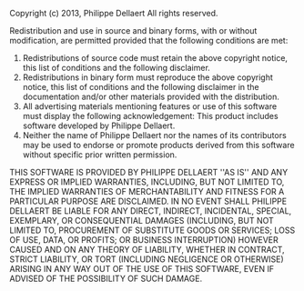 Copyright (c) 2013, Philippe Dellaert
All rights reserved.

Redistribution and use in source and binary forms, with or without
modification, are permitted provided that the following conditions are met:
1. Redistributions of source code must retain the above copyright
   notice, this list of conditions and the following disclaimer.
2. Redistributions in binary form must reproduce the above copyright
   notice, this list of conditions and the following disclaimer in the
   documentation and/or other materials provided with the distribution.
3. All advertising materials mentioning features or use of this software
   must display the following acknowledgement:
   This product includes software developed by Philippe Dellaert.
4. Neither the name of Philippe Dellaert nor the
   names of its contributors may be used to endorse or promote products
   derived from this software without specific prior written permission.

THIS SOFTWARE IS PROVIDED BY PHILIPPE DELLAERT ''AS IS'' AND ANY
EXPRESS OR IMPLIED WARRANTIES, INCLUDING, BUT NOT LIMITED TO, THE IMPLIED
WARRANTIES OF MERCHANTABILITY AND FITNESS FOR A PARTICULAR PURPOSE ARE
DISCLAIMED. IN NO EVENT SHALL PHILIPPE DELLAERT BE LIABLE FOR ANY
DIRECT, INDIRECT, INCIDENTAL, SPECIAL, EXEMPLARY, OR CONSEQUENTIAL DAMAGES
(INCLUDING, BUT NOT LIMITED TO, PROCUREMENT OF SUBSTITUTE GOODS OR SERVICES;
LOSS OF USE, DATA, OR PROFITS; OR BUSINESS INTERRUPTION) HOWEVER CAUSED AND
ON ANY THEORY OF LIABILITY, WHETHER IN CONTRACT, STRICT LIABILITY, OR TORT
(INCLUDING NEGLIGENCE OR OTHERWISE) ARISING IN ANY WAY OUT OF THE USE OF THIS
SOFTWARE, EVEN IF ADVISED OF THE POSSIBILITY OF SUCH DAMAGE.
